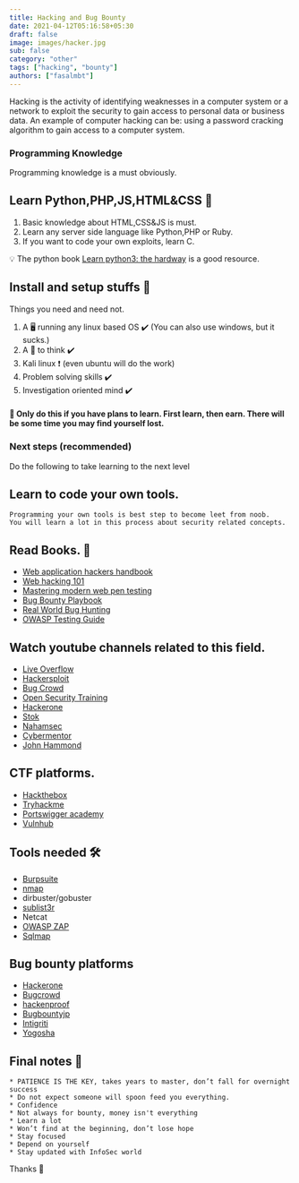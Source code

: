 ```yaml
---
title: Hacking and Bug Bounty
date: 2021-04-12T05:16:58+05:30
draft: false
image: images/hacker.jpg
sub: false
category: "other"
tags: ["hacking", "bounty"]
authors: ["fasalmbt"]
---
```

Hacking is the activity of identifying weaknesses in a computer system or a network to exploit the security to gain access to personal data or business data. An example of computer hacking can be: using a password cracking algorithm to gain access to a computer system.

### Programming Knowledge

Programming knowledge is a must obviously.

## Learn Python,PHP,JS,HTML&CSS 🚀

1. Basic knowledge about HTML,CSS&JS is must.
2. Learn any server side language like Python,PHP or Ruby.
3. If you want to code your own exploits, learn C.

💡 The python book [Learn python3: the hardway](https://www.amazon.in/Learn-Python-Hard-Way-Introduction/dp/0134692888) is a good resource.

## Install and setup stuffs 🚧

Things you need and need not.

1. A 🖥️ running any linux based OS ✔️ (You can also use windows, but it sucks.)
2. A 🧠 to think ✔️
3. Kali linux ❗ (even ubuntu will do the work)
4. Problem solving skills ✔️
5. Investigation oriented mind ✔️

#### 🌝 Only do this if you have plans to learn. First learn, then earn. There will be some time you may find yourself lost.

### Next steps (recommended)

Do the following to take learning to the next level

## Learn to code your own tools.

```
Programming your own tools is best step to become leet from noob.
You will learn a lot in this process about security related concepts.
```

## Read Books. 📖

- [Web application hackers handbook](https://www.amazon.com/Web-Application-Hackers-Handbook-Exploiting/dp/1118026470)
- [Web hacking 101](https://www.hackerone.com/blog/Hack-Learn-Earn-with-a-Free-E-Book)
- [Mastering modern web pen testing](https://www.amazon.in/Mastering-Modern-Web-Penetration-Testing/dp/1785284584)
- [Bug Bounty Playbook](https://payhip.com/b/wAoh)
- [Real World Bug Hunting](https://www.amazon.in/Real-World-Bug-Hunting-Field-Hacking-ebook/dp/B072SQZ2LG)
- [OWASP Testing Guide](https://owasp.org/www-project-web-security-testing-guide/)

## Watch youtube channels related to this field.

- [Live Overflow](https://www.youtube.com/channel/UClcE-kVhqyiHCcjYwcpfj9w)
- [Hackersploit](https://www.youtube.com/channel/UC0ZTPkdxlAKf-V33tqXwi3Q/videos)
- [Bug Crowd](https://www.youtube.com/channel/UCo1NHk_bgbAbDBc4JinrXww)
- [Open Security Training](https://www.youtube.com/user/OpenSecurityTraining)
- [Hackerone](https://www.youtube.com/channel/UCsgzmECky2Q9lQMWzDwMhYw)
- [Stok](https://www.youtube.com/channel/UCQN2DsjnYH60SFBIA6IkNwg)
- [Nahamsec](https://www.youtube.com/channel/UCCZDt7MuC3Hzs6IH4xODLBw)
- [Cybermentor](https://www.youtube.com/channel/UC0ArlFuFYMpEewyRBzdLHiw)
- [John Hammond](https://www.youtube.com/channel/UCVeW9qkBjo3zosnqUbG7CFw)

## CTF platforms.

- [Hackthebox](https://www.hackthebox.eu/)
- [Tryhackme](https://tryhackme.com/)
- [Portswigger academy](https://portswigger.net/web-security)
- [Vulnhub](https://www.vulnhub.com/)

## Tools needed 🛠️

- [Burpsuite](https://portswigger.net/burp)
- [nmap](https://nmap.org/)
- dirbuster/gobuster
- [sublist3r](https://github.com/aboul3la/Sublist3r)
- Netcat
- [OWASP ZAP](https://owasp.org/www-project-zap/)
- [Sqlmap](https://github.com/sqlmapproject/sqlmap)

## Bug bounty platforms

- [Hackerone](https://www.hackerone.com/)
- [Bugcrowd](https://www.bugcrowd.com/)
- [hackenproof](https://hackenproof.com/)
- [Bugbountyjp](https://bugbounty.jp/)
- [Intigriti](https://www.intigriti.com/)
- [Yogosha](https://yogosha.com/)

## Final notes 📝

```
* PATIENCE IS THE KEY, takes years to master, don’t fall for overnight success
* Do not expect someone will spoon feed you everything.
* Confidence
* Not always for bounty, money isn't everything
* Learn a lot
* Won’t find at the beginning, don’t lose hope
* Stay focused
* Depend on yourself
* Stay updated with InfoSec world
```

Thanks 🚀
